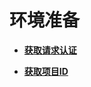 # 环境准备<a name="ZH-CN_TOPIC_0121671868"></a>

-   **[获取请求认证](获取请求认证.md)**  

-   **[获取项目ID](获取项目ID.md)**  


